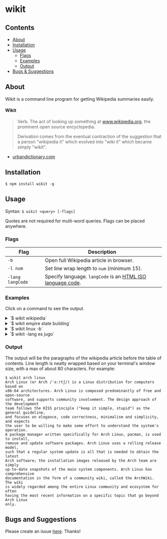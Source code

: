 # wikit

## Contents

 - [About](#about)
 - [Installation](#installation)
 - [Usage](#usage)
   - [Flags](#flags)
   - [Examples](#examples)
   - [Output](#output)
 - [Bugs & Suggestions](#bugs-and-suggestions)

## About

Wikit is a command line program for getting Wikipedia summaries easily.

#### Wikit
> Verb. The act of looking up something at www.wikipedia.org, the prominent open source encyclopedia.
>
> Derivation comes from the eventual contraction of the suggestion that a person "wikipedia it" which evolved into "wiki it" which became simply "wikit".
 - [urbandictionary.com](https://www.urbandictionary.com/define.php?term=wikit)

## Installation

`$ npm install wikit -g`

## Usage

Syntax: `$ wikit <query> [-flags]`

Quotes are not required for multi-word queries.
Flags can be placed anywhere.

### Flags

| Flag | Description |
| ---- | ----------- |
| `-b` | Open full Wikipedia article in browser. |
| `-l num` | Set line wrap length to `num` (minimum 15). |
| `-lang langCode` | Specify language. `langCode` is an [HTML ISO language code](https://www.w3schools.com/tags/ref_language_codes.asp). |

### Examples

Click on a command to see the output.

<details>
<summary>`$ wikit wikipedia`</summary>
```
Wikipedia (/ˌwɪkɪˈpiːdiə/ WIK-i-PEE-dee-ə or /ˌwɪkiˈpiːdiə/ WIK-ee-PEE-dee-ə) is
a free online encyclopedia with the aim to allow anyone to edit articles. Wikipedia
is the largest and most popular general reference work on the Internet and is ranked
among the ten most popular websites. Wikipedia is owned by the nonprofit Wikimedia
Foundation.Wikipedia was launched on January 15, 2001, by Jimmy Wales and Larry Sanger.
Sanger coined its name, a portmanteau of wiki[notes 4] and encyclopedia. There was
only the English-language version initially, but it quickly developed similar versions
in other languages, which differ in content and in editing practices. With 5,462,528
articles,[notes 5] the English Wikipedia is the largest of the more than 290 Wikipedia
encyclopedias. Overall, Wikipedia consists of more than 40 million articles in more
than 250 different languages and, as of February 2014[update], it had 18 billion
page views and nearly 500 million unique visitors each month.As of March 2017, Wikipedia
has about forty thousand high-quality articles known as Featured Articles and Good
Articles that cover vital topics. In 2005, Nature published a peer review comparing
42 science articles from Encyclopædia Britannica and Wikipedia, and found that Wikipedia's
level of accuracy approached that of Encyclopædia Britannica.Wikipedia has been criticized
for allegedly exhibiting systemic bias, presenting a mixture of "truths, half truths,
and some falsehoods", and, in controversial topics, being subject to manipulation
and spin.
```
</details>

<details>
<summary>`$ wikit empire state building`</summary>
```
The Empire State Building is a 102-story skyscraper located on Fifth Avenue between
West 33rd and 34th Streets in Midtown, Manhattan, New York City. It has a roof height
of 1,250 feet (381 m), and with its antenna included, it stands a total of 1,454
feet (443.2m) tall. Its name is derived from the nickname for New York, the Empire
State. It stood as the world's tallest building for nearly 40 years, from its completion
in early 1931 until the topping out of the original World Trade Center's North Tower
in late 1970. Following the September 11 attacks in 2001, the Empire State Building
was again the tallest building in New York, until One World Trade Center reached
a greater height in April 2012. The Empire State Building is currently the fifth-tallest
completed skyscraper in the United States and the 35th-tallest in the world. It is
also the fifth-tallest freestanding structure in the Americas. When measured by pinnacle
height, it is the fourth-tallest building in the United States.The Empire State Building
is an American cultural icon. It is designed in the distinctive Art Deco style and
has been named as one of the Seven Wonders of the Modern World by the American Society
of Civil Engineers. The building and its street floor interior are designated landmarks
of the New York City Landmarks Preservation Commission, and confirmed by the New
York City Board of Estimate. It was designated as a National Historic Landmark in
1986. In 2007, it was ranked number one on the AIA's List of America's Favorite 
rchitecture.
```
</details>

<details>
<summary>`$ wikit linux -b`</summary>
This page: https://en.wikipedia.org/wiki/Linux opens in your (default) browser.
</details>

<details>
<summary>`$ wikit -lang es jugo`</summary>
```
El jugo de frutas o zumo de frutas es la sustancia líquida que se extrae al licuar
habitualmente por presión, aunque el conjunto de procesos intermedios puede suponer
la cocción, molienda o centrifugación del producto original. Generalmente, el término
hace referencia al líquido resultante de exprimir un fruto. Así, por ejemplo, el
jugo o zumo de naranja es el líquido extraído de la fruta del naranjo. A menudo se
venden jugos envasados, que pasan por un proceso durante su elaboración que les hace
perder parte de sus beneficiosas propiedades nutricionales, una porción de jugo equivale
a una porción de fruta.
```
</details>

### Output

The output will be the paragraphs of the wikipedia article before the table of contents.
Line length is neatly wrapped based on your terminal's window size, with a max
of about 80 characters. For example:

```
$ wikit arch linux
Arch Linux (or Arch /ˈɑːrtʃ/) is a Linux distribution for computers based on
x86-64 architectures. Arch Linux is composed predominantly of free and open-source
software, and supports community involvement. The design approach of the development
team follows the KISS principle ("keep it simple, stupid") as the general guideline,
and focuses on elegance, code correctness, minimalism and simplicity, and expects
the user to be willing to make some effort to understand the system's operation.
A package manager written specifically for Arch Linux, pacman, is used to install,
remove and update software packages. Arch Linux uses a rolling release model,
such that a regular system update is all that is needed to obtain the latest
Arch software; the installation images released by the Arch team are simply
up-to-date snapshots of the main system components. Arch Linux has comprehensive
documentation in the form of a community wiki, called the ArchWiki. The wiki
is widely regarded among the entire Linux community and ecosystem for often
having the most recent information on a specific topic that go beyond Arch Linux
only.
```

## Bugs and Suggestions

Please create an issue
[here](https://github.com/koryschneider/wikit/issues/new). Thanks!
